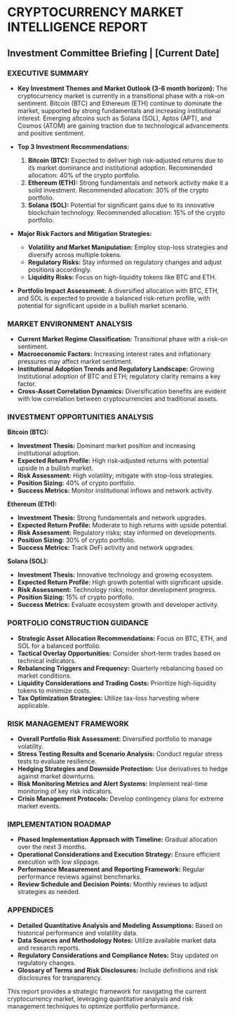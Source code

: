 # CRYPTOCURRENCY MARKET INTELLIGENCE REPORT 
## Investment Committee Briefing | [Current Date]

### EXECUTIVE SUMMARY
- **Key Investment Themes and Market Outlook (3-6 month horizon):** 
  The cryptocurrency market is currently in a transitional phase with a risk-on sentiment. Bitcoin (BTC) and Ethereum (ETH) continue to dominate the market, supported by strong fundamentals and increasing institutional interest. Emerging altcoins such as Solana (SOL), Aptos (APT), and Cosmos (ATOM) are gaining traction due to technological advancements and positive sentiment.

- **Top 3 Investment Recommendations:**
  1. **Bitcoin (BTC):** Expected to deliver high risk-adjusted returns due to its market dominance and institutional adoption. Recommended allocation: 40% of the crypto portfolio.
  2. **Ethereum (ETH):** Strong fundamentals and network activity make it a solid investment. Recommended allocation: 30% of the crypto portfolio.
  3. **Solana (SOL):** Potential for significant gains due to its innovative blockchain technology. Recommended allocation: 15% of the crypto portfolio.

- **Major Risk Factors and Mitigation Strategies:**
  - **Volatility and Market Manipulation:** Employ stop-loss strategies and diversify across multiple tokens.
  - **Regulatory Risks:** Stay informed on regulatory changes and adjust positions accordingly.
  - **Liquidity Risks:** Focus on high-liquidity tokens like BTC and ETH.

- **Portfolio Impact Assessment:**
  A diversified allocation with BTC, ETH, and SOL is expected to provide a balanced risk-return profile, with potential for significant upside in a bullish market scenario.

### MARKET ENVIRONMENT ANALYSIS
- **Current Market Regime Classification:** Transitional phase with a risk-on sentiment.
- **Macroeconomic Factors:** Increasing interest rates and inflationary pressures may affect market sentiment.
- **Institutional Adoption Trends and Regulatory Landscape:** Growing institutional adoption of BTC and ETH; regulatory clarity remains a key factor.
- **Cross-Asset Correlation Dynamics:** Diversification benefits are evident with low correlation between cryptocurrencies and traditional assets.

### INVESTMENT OPPORTUNITIES ANALYSIS
**Bitcoin (BTC):**
- **Investment Thesis:** Dominant market position and increasing institutional adoption.
- **Expected Return Profile:** High risk-adjusted returns with potential upside in a bullish market.
- **Risk Assessment:** High volatility; mitigate with stop-loss strategies.
- **Position Sizing:** 40% of crypto portfolio.
- **Success Metrics:** Monitor institutional inflows and network activity.

**Ethereum (ETH):**
- **Investment Thesis:** Strong fundamentals and network upgrades.
- **Expected Return Profile:** Moderate to high returns with upside potential.
- **Risk Assessment:** Regulatory risks; stay informed on developments.
- **Position Sizing:** 30% of crypto portfolio.
- **Success Metrics:** Track DeFi activity and network upgrades.

**Solana (SOL):**
- **Investment Thesis:** Innovative technology and growing ecosystem.
- **Expected Return Profile:** High growth potential with significant upside.
- **Risk Assessment:** Technology risks; monitor development progress.
- **Position Sizing:** 15% of crypto portfolio.
- **Success Metrics:** Evaluate ecosystem growth and developer activity.

### PORTFOLIO CONSTRUCTION GUIDANCE
- **Strategic Asset Allocation Recommendations:** Focus on BTC, ETH, and SOL for a balanced portfolio.
- **Tactical Overlay Opportunities:** Consider short-term trades based on technical indicators.
- **Rebalancing Triggers and Frequency:** Quarterly rebalancing based on market conditions.
- **Liquidity Considerations and Trading Costs:** Prioritize high-liquidity tokens to minimize costs.
- **Tax Optimization Strategies:** Utilize tax-loss harvesting where applicable.

### RISK MANAGEMENT FRAMEWORK
- **Overall Portfolio Risk Assessment:** Diversified portfolio to manage volatility.
- **Stress Testing Results and Scenario Analysis:** Conduct regular stress tests to evaluate resilience.
- **Hedging Strategies and Downside Protection:** Use derivatives to hedge against market downturns.
- **Risk Monitoring Metrics and Alert Systems:** Implement real-time monitoring of key risk indicators.
- **Crisis Management Protocols:** Develop contingency plans for extreme market events.

### IMPLEMENTATION ROADMAP
- **Phased Implementation Approach with Timeline:** Gradual allocation over the next 3 months.
- **Operational Considerations and Execution Strategy:** Ensure efficient execution with low slippage.
- **Performance Measurement and Reporting Framework:** Regular performance reviews against benchmarks.
- **Review Schedule and Decision Points:** Monthly reviews to adjust strategies as needed.

### APPENDICES
- **Detailed Quantitative Analysis and Modeling Assumptions:** Based on historical performance and volatility data.
- **Data Sources and Methodology Notes:** Utilize available market data and research reports.
- **Regulatory Considerations and Compliance Notes:** Stay updated on regulatory changes.
- **Glossary of Terms and Risk Disclosures:** Include definitions and risk disclosures for transparency.

This report provides a strategic framework for navigating the current cryptocurrency market, leveraging quantitative analysis and risk management techniques to optimize portfolio performance.